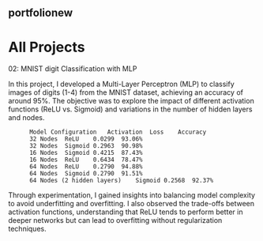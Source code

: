 ## portfolionew ##

# All Projects

02: MNIST digit Classification with MLP

In this project, I developed a Multi-Layer Perceptron (MLP) to classify images of digits (1-4) from the MNIST dataset, achieving an accuracy of around 95%. The objective was to explore the impact of different activation functions (ReLU vs. Sigmoid) and variations in the number of hidden layers and nodes.
          
          Model Configuration	Activation	Loss	Accuracy
          32 Nodes	ReLU	0.0299	93.06%
          32 Nodes	Sigmoid	0.2963	90.98%
          16 Nodes	Sigmoid	0.4215	87.43%
          16 Nodes	ReLU	0.6434	78.47%
          64 Nodes	ReLU	0.2790	94.88%
          64 Nodes	Sigmoid	0.2790	91.51%
          64 Nodes (2 hidden layers)	Sigmoid	0.2568	92.37%
          
Through experimentation, I gained insights into balancing model complexity to avoid underfitting and   overfitting. I also observed the trade-offs between activation functions, understanding that ReLU tends to perform better in deeper networks but can lead to overfitting without regularization techniques.
